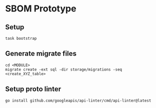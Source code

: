 # SBOM Prototype

## Setup

```
task bootstrap
```

## Generate migrate files

```
cd <MODULE>
migrate create -ext sql -dir storage/migrations -seq <create_XYZ_table>
```

## Setup proto linter 

```
go install github.com/googleapis/api-linter/cmd/api-linter@latest
```


